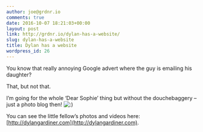 ```yaml
---
author: joe@grdnr.io
comments: true
date: 2016-10-07 18:21:03+00:00
layout: post
link: http://grdnr.io/dylan-has-a-website/
slug: dylan-has-a-website
title: Dylan has a website
wordpress_id: 26
---
```


You know that really annoying Google advert where the guy is emailing his daughter?






That, but not that.





I’m going for the whole ‘Dear Sophie’ thing but without the douchebaggery – just a photo blog then! ![:)](http://joegardiner.co.uk/wp-includes/images/smilies/simple-smile.png)





You can see the little fellow’s photos and videos here: [http://dylangardiner.com](http://dylangardiner.com).
